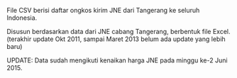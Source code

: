 File CSV berisi daftar ongkos kirim JNE dari Tangerang ke seluruh Indonesia.

Disusun berdasarkan data dari JNE cabang Tangerang, berbentuk file Excel. (terakhir update Okt 2011, sampai Maret 2013 belum ada update yang lebih baru)

UPDATE: Data sudah mengikuti kenaikan harga JNE pada minggu ke-2 Juni 2015.
